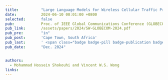 ```yaml
---
title:          "Large Language Models for Wireless Cellular Traffic Prediction: A Multi-timespan Approach"
date:           2024-06-10 00:01:00 +0800
selected:       false
pub:            Proc. of IEEE Global Communications Conference (GLOBECOM)
pub_link:       /assets/papers/2024/SW-GLOBECOM-2024.pdf
pub_pre:        "in"
pub_post:       'Cape Town, South Africa'
pub_last:       ' <span class="badge badge-pill badge-publication badge-success">#LLM</span>'
pub_date:       "Dec. 2024"


authors:
  - Mohammad Hossein Shokouhi and Vincent W.S. Wong
links:
---
```

